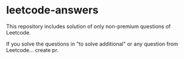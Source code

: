 # leetcode-answers

This repository includes solution of only non-premium questions of Leetcode.

If you solve the questions in "to solve additional" or any question from Leetcode... create pr.
